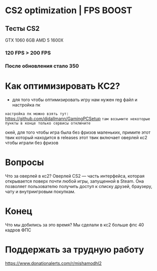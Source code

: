 # CS2 optimization | FPS BOOST
## Тесты CS2 
GTX 1060 6GB
AMD 5 1600X
### 120 FPS > 200 FPS
### После обновления стало 350
# Как оптимизировать КС2?

- для того чтобы оптимизировать игру нам нужен reg файл и настройка пк

```настройка пк можно взять тут:```
https://github.com/djdallmann/GamingPCSetup ```там возьмите некоторые пункты в конце только сервисы отключите```

окей, для того чтобы игра была без фризов маленьких, примите этот твик который находится в releases
этот твик включает оверлей кс2 чтобы играли без фризов 


# Вопросы
Что за оверлей в кс2?
Оверлей CS2 — часть интерфейса, которая открывается поверх почти любой игры, запущенной в Steam. Она позволяет пользователю получить доступ к списку друзей, браузеру, чату и внутриигровым покупкам.


# Конец
Что мы добились за это время?
Мы сделали в кс2 больше фпс 40 кадров ФПС

# Поддержать за трудную работу
https://www.donationalerts.com/r/mishamodhl2
